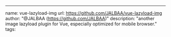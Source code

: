 ---
name: vue-lazyload-img
url: https://github.com/JALBAA/vue-lazyload-img
author: "@JALBAA (https://github.com/JALBAA)"
description: "another image lazyload plugin for Vue, especially optimized for mobile browser."
tags: